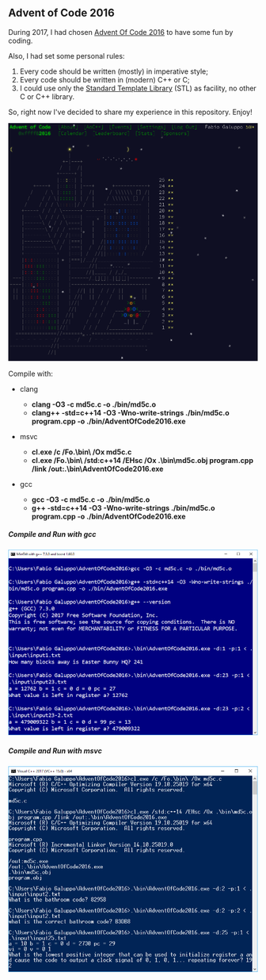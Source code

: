 ## Advent of Code 2016

During 2017, I had chosen [Advent Of Code 2016](http://adventofcode.com/2016) to have some fun by coding.

Also, I had set some personal rules: 
1. Every code should be written (mostly) in imperative style;
2. Every code should be written in (modern) C++ or C;
3. I could use only the [Standard Template Library](https://en.wikipedia.org/wiki/Standard_Template_Library) (STL) as facility, no other C or C++ library.

So, right now I've decided to share my experience in this repository. Enjoy! 

![Advent Of Code 2016  completed!](https://github.com/fabiogaluppo/AdventOfCode2016/raw/master/images/AdventOfCode2016.png)

Compile with:
* clang
  * **clang -O3 -c md5c.c -o ./bin/md5c.o**
  * **clang++ -std=c++14 -O3 -Wno-write-strings ./bin/md5c.o program.cpp -o ./bin/AdventOfCode2016.exe**

* msvc
  * **cl.exe /c /Fo.\bin\ /Ox md5c.c**
  * **cl.exe /Fo.\bin\ /std:c++14 /EHsc /Ox .\bin\md5c.obj program.cpp /link /out:.\bin\AdventOfCode2016.exe**

* gcc
  * **gcc -O3 -c md5c.c -o ./bin/md5c.o**
  * **g++ -std=c++14 -O3 -Wno-write-strings ./bin/md5c.o program.cpp -o ./bin/AdventOfCode2016.exe**

##### Compile and Run with gcc
![Compile and Run with gcc](https://github.com/fabiogaluppo/AdventOfCode2016/raw/master/images/AdventOfCode2016-compile-and-run-gcc.png)

##### Compile and Run with msvc
![Compile and Run with msvc](https://github.com/fabiogaluppo/AdventOfCode2016/raw/master/images/AdventOfCode2016-compile-and-run-msvc.png)
